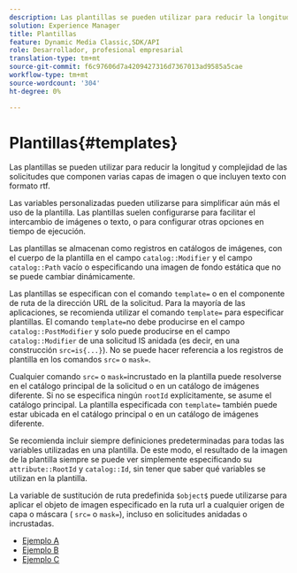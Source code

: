 ```yaml
---
description: Las plantillas se pueden utilizar para reducir la longitud y complejidad de las solicitudes que componen varias capas de imagen o que incluyen texto con formato rtf.
solution: Experience Manager
title: Plantillas
feature: Dynamic Media Classic,SDK/API
role: Desarrollador, profesional empresarial
translation-type: tm+mt
source-git-commit: f6c97606d7a4209427316d7367013ad9585a5cae
workflow-type: tm+mt
source-wordcount: '304'
ht-degree: 0%

---
```



# Plantillas{#templates}

Las plantillas se pueden utilizar para reducir la longitud y complejidad de las solicitudes que componen varias capas de imagen o que incluyen texto con formato rtf.

Las variables personalizadas pueden utilizarse para simplificar aún más el uso de la plantilla. Las plantillas suelen configurarse para facilitar el intercambio de imágenes o texto, o para configurar otras opciones en tiempo de ejecución.

Las plantillas se almacenan como registros en catálogos de imágenes, con el cuerpo de la plantilla en el campo `catalog::Modifier` y el campo `catalog::Path` vacío o especificando una imagen de fondo estática que no se puede cambiar dinámicamente.

Las plantillas se especifican con el comando `template=` o en el componente de ruta de la dirección URL de la solicitud. Para la mayoría de las aplicaciones, se recomienda utilizar el comando `template=` para especificar plantillas. El comando `template=`no debe producirse en el campo `catalog::PostModifier` y solo puede producirse en el campo `catalog::Modifier` de una solicitud IS anidada (es decir, en una construcción `src=is{...}`). No se puede hacer referencia a los registros de plantilla en los comandos `src=` o `mask=`.

Cualquier comando `src=` o `mask=`incrustado en la plantilla puede resolverse en el catálogo principal de la solicitud o en un catálogo de imágenes diferente. Si no se especifica ningún `rootId` explícitamente, se asume el catálogo principal. La plantilla especificada con `template=` también puede estar ubicada en el catálogo principal o en un catálogo de imágenes diferente.

Se recomienda incluir siempre definiciones predeterminadas para todas las variables utilizadas en una plantilla. De este modo, el resultado de la imagen de la plantilla siempre se puede ver simplemente especificando su `attribute::RootId` y `catalog::Id`, sin tener que saber qué variables se utilizan en la plantilla.

La variable de sustitución de ruta predefinida `$object$` puede utilizarse para aplicar el objeto de imagen especificado en la ruta url a cualquier origen de capa o máscara ( `src=` o `mask=`), incluso en solicitudes anidadas o incrustadas.

* [Ejemplo A](r-example-a.md)
* [Ejemplo B](r-example-b.md)
* [Ejemplo C](r-example-c.md)
